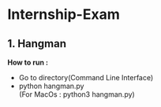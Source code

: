 # Internship-Exam

  ## 1. Hangman<br />
  **How to run :** <br />
  - Go to directory(Command Line Interface)<br />
  - python hangman.py<br />
  (For MacOs : python3 hangman.py)
  
